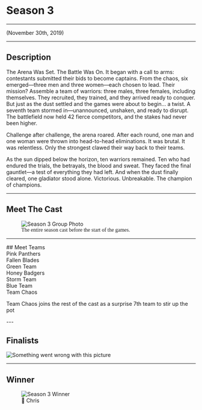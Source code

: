 # Season 3

---

<p class="centertext">(November 30th, 2019)</p>

---

## Description

The Arena Was Set. The Battle Was On.
It began with a call to arms: contestants submitted their bids to become captains. From the chaos, six emerged—three men and three women—each chosen to lead. Their mission? Assemble a team of warriors: three males, three females, including themselves. They recruited, they trained, and they arrived ready to conquer.
But just as the dust settled and the games were about to begin... a twist. A seventh team stormed in—unannounced, unshaken, and ready to disrupt. The battlefield now held 42 fierce competitors, and the stakes had never been higher.

Challenge after challenge, the arena roared. After each round, one man and one woman were thrown into head-to-head eliminations. It was brutal. It was relentless. Only the strongest clawed their way back to their teams.

As the sun dipped below the horizon, ten warriors remained. Ten who had endured the trials, the betrayals, the blood and sweat. They faced the final gauntlet—a test of everything they had left.
And when the dust finally cleared, one gladiator stood alone. Victorious. Unbreakable. The champion of champions.

---

## Meet The Cast

<figure>
<img src="../../images/season3_group_photo.jpg" alt="Season 3 Group Photo"/>
<figcaption style="font-family: 'Papyrus'; margin-bottom: 0em; font-size: 1em">The entire season cast before the start of the games.</figcaption>
</figure>
<hr>
## Meet Teams

<div class="cards">
  <div class="card">
    <img class="card-image" src="../../images/pink_panthers_team.jpg" alt="">
    <div id="pinkpanthers" class="card-info">
        Pink Panthers
    </div>
  </div>
    <div class="card">
    <img class="card-image" src="../../images/fallen_blades_team.JPG" alt="">
    <div id="fallenblades" class="card-info">
      Fallen Blades
    </div>
  </div>
    <div class="card">
    <img class="card-image" src="../../images/season3_green_team.jpg" alt="">
    <div id="greenteam" class="card-info">
      Green Team
    </div>
  </div>
  <div class="card">
    <img class="card-image" src="../../images/season3_honey_badgers_team.jpg" alt="">
    <div id="honeybadgers" class="card-info">
    Honey Badgers
    </div>
  </div>
  <div class="card">
    <img class="card-image" src="../../images/season3_storm_team.jpg" alt="">
    <div id="stormteam" class="card-info">
    Storm Team
    </div>
  </div>
    <div class="card">
    <img class="card-image" src="../../images/season3_blue_team.jpg" alt="">
    <div id="blueteam" class="card-info">
    Blue Team
    </div>
  </div>
    <div class="card">
    <img class="card-image" src="../../images/chaos_team.jpg" alt="">
    <div id="teamchoas" class="card-info">
    Team Chaos
    </div>
  </div>
</div>
<p>Team Chaos joins the rest of the cast as a surprise 7th team to stir up the pot</p>
---

## Finalists

![Something went wrong with this picture](../images/season3_finalists.jpg "Season 3 Finalists Group Photo")

---

## Winner

<figure>
<img src="../../images/season3_winner.jpg" alt="Season 3 Winner"/>
<div class="winner-labels">
  <span class="winner-1st">🥇 Chris</span>
</div>
</figure>
